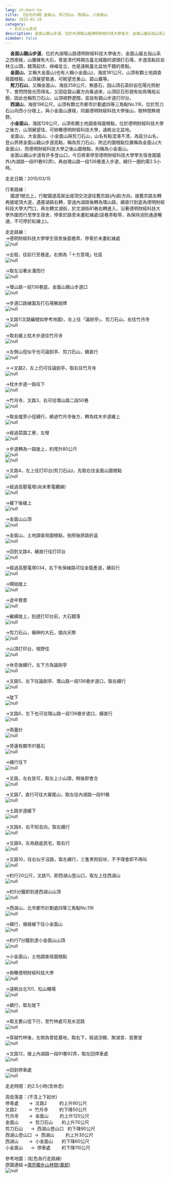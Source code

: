 ```yaml
---
lang: zh-Hant-tw
title: 【台北內湖】金面山、剪刀石山、西湖山、小金面山
date: 2015-03-18
category: 
  - 台北上山走走
description: 金面山親山步道，位於內湖環山路德明財經科技大學後方，金面山屬五指山系之西南稜，山腰擁有大石，曾是清代時期古臺北城牆的源頭打石場，步道高點巨岩林立山頭，錯落起伏、崢嶸並立，也是遠眺臺北盆地不錯的景點。 金面山，又稱大金面山(也有人稱小金面山)，海拔181公尺，山頂有顆土地調查局圖根點，山頂展望普通，可眺望忠勇山、碧山巖等。 剪刀石山，又稱金面山，海拔258公尺，無基石，因山頂石英砂岩在陽光照射下，會閃閃發光而得名，又因從碧山巖方向看過來，山頂巨石形貌有如鳥嘴般尖銳，因此也稱剪刀石山，山頂視野遼闊，並設有親山步道打印台。 西湖山，海拔196公尺，山頂有顆北市都市計劃處四等三角點No.116，位於剪刀石山向西小分稜上，與小金面山連稜，同屬德明財經科技大學後山，樹林間無視野。 小金面山，海拔129公尺，山頂有顆土地調查局圖根點，位於德明財經科技大學之後方，山頂展望佳，可俯瞰德明財經科技大學，遠眺台北盆地。 金面山、大金面山、小金面山與剪刀石山，山名有點混淆不清，為區分山名，登山界將金面山親山步道高點，稱為剪刀石山，附近的圖根點位置稱為金面山(大金面山)，而德明財經科技大學之後山圖根點，則稱為小金面山。 金面山親山步道有許多登山口，今日將車停至德明財經科技大學學生宿舍圍牆外(內湖路一段91巷92弄)，再由環山路一段136巷進入步道，繞行一圈約需2.5小時。
sidebar: false
---
```


    **金面山親山步道**，位於內湖環山路德明財經科技大學後方，金面山屬五指山系之西南稜，山腰擁有大石，曾是清代時期古臺北城牆的源頭打石場，步道高點巨岩林立山頭，錯落起伏、崢嶸並立，也是遠眺臺北盆地不錯的景點。  
    **金面山**，又稱大金面山(也有人稱小金面山)，海拔181公尺，山頂有顆土地調查局圖根點，山頂展望普通，可眺望忠勇山、碧山巖等。  
    **剪刀石山**，又稱金面山，海拔258公尺，無基石，因山頂石英砂岩在陽光照射下，會閃閃發光而得名，又因從碧山巖方向看過來，山頂巨石形貌有如鳥嘴般尖銳，因此也稱剪刀石山，山頂視野遼闊，並設有親山步道打印台。  
    **西湖山**，海拔196公尺，山頂有顆北市都市計劃處四等三角點No.116，位於剪刀石山向西小分稜上，與小金面山連稜，同屬德明財經科技大學後山，樹林間無視野。  
    **小金面山**，海拔129公尺，山頂有顆土地調查局圖根點，位於德明財經科技大學之後方，山頂展望佳，可俯瞰德明財經科技大學，遠眺台北盆地。  
    金面山、大金面山、小金面山與剪刀石山，山名有點混淆不清，為區分山名，登山界將金面山親山步道高點，稱為剪刀石山，附近的圖根點位置稱為金面山(大金面山)，而德明財經科技大學之後山圖根點，則稱為小金面山。  
    金面山親山步道有許多登山口，今日將車停至德明財經科技大學學生宿舍圍牆外(內湖路一段91巷92弄)，再由環山路一段136巷進入步道，繞行一圈約需2.5小時。

走走日期：2015/03/15

行車路線：  
    國道1號北上，行駛國道高架出堤頂交流道往舊宗路(內湖)方向，接舊宗路左轉再接堤頂大道，遇基湖路右轉，穿過內湖路後轉為環山路，續直行到底為德明財經科技大學大門口，再左轉文湖街，於文湖街81巷右轉進入，沿著德明財經科技大學外圍而行至學生宿舍，停車於路旁未畫紅線處(該巷弄較窄，為保持消防通道暢通，不可停於紅線上)。

走走路線：  
→德明財經科技大學學生宿舍後面巷弄，停車於未畫紅線處  
![null](https://1013399.github.io/image-2/77/1075359062_l.jpg)

→出發，往前行至巷底，右側為「十方意境」社區  
![null](https://1013399.github.io/image-2/77/1075358670_l.jpg)

→取左沿著水溝而行  
![null](https://1013399.github.io/image-2/77/1075358777_l.jpg)

→環山路一段136巷底，金面山親山步道口  
![null](https://1013399.github.io/image-2/77/1075358856_l.jpg)

→步道口路線圖及打石場解說牌  
![null](https://1013399.github.io/image-2/77/1075357625_l.jpg)

→叉路1(叉路編號如參考地圖)，左上往「論劍亭」、剪刀石山，右往竹月寺  
![null](https://1013399.github.io/image-2/77/1075359244_l.jpg)

→取右緩上枕木步道往竹月寺  
![null](https://1013399.github.io/image-2/77/1075357524_l.jpg)

→左側山徑似乎也可論劍亭、剪刀石山，續直行  
![null](https://1013399.github.io/image-2/77/1075356427_l.jpg)

→→叉路2，左上仍可往論劍亭，取右往竹月寺  
![null](https://1013399.github.io/image-2/77/1075356428_l.jpg)

→枕木步道一路往下  
![null](https://1013399.github.io/image-2/77/1075357840_l.jpg)

→竹月寺，叉路3，右可往環山路二段50巷  
![null](https://1013399.github.io/image-2/77/1075359445_l.jpg)

→取金爐旁小徑續行，繞過竹月寺後方，轉為枕木步道緩上  
![null](https://1013399.github.io/image-2/77/1075358859_l.jpg)

→經過菜園工寮，左彎  
![null](https://1013399.github.io/image-2/77/1075357929_l.jpg)

→步道轉為一路陡上，約爬升80公尺  
![null](https://1013399.github.io/image-2/77/1075357527_l.jpg)  
![null](https://1013399.github.io/image-2/77/1075356429_l.jpg)

→叉路4，左上往打印台(剪刀石山)，先取右往金面山圖根點  
![null](https://1013399.github.io/image-2/77/1075358860_l.jpg)

→經過高壓電塔(尚未牽電纜線)  
![null](https://1013399.github.io/image-2/77/1075359246_l.jpg)

→緩下後緩上  
![null](https://1013399.github.io/image-2/77/1075357931_l.jpg)

→金面山山頂  
![null](https://1013399.github.io/image-2/77/1075357626_l.jpg)

→金面山，土地調查局圖根點，拍照後原路折返  
![null](https://1013399.github.io/image-2/77/1075358863_l.jpg)

→回到叉路4，續直行往打印台  
![null](https://1013399.github.io/image-2/77/1075356433_l.jpg)

→經過高壓電塔034，右下有保線路可往金龍產道，續前行  
![null](https://1013399.github.io/image-2/77/1075359072_l.jpg)

→開始陡上  
![null](https://1013399.github.io/image-2/77/1075357628_l.jpg)

→途中賞景  
![null](https://1013399.github.io/image-2/77/1075359074_l.jpg)

→繼續陡上，到達打印台前，大石錯落  
![null](https://1013399.github.io/image-2/77/1075358482_l.jpg)

→剪刀石山，橫伸的大石，插向天際  
![null](https://1013399.github.io/image-2/77/1075356434_l.jpg)

→山頂打印台，視野佳  
![null](https://1013399.github.io/image-2/77/1075359249_l.jpg)

→休息後續行，左下方為論劍亭  
![null](https://1013399.github.io/image-2/77/1075359155_l.jpg)

→叉路5，左下往論劍亭、環山路一段136巷步道口，取右續行  
![null](https://1013399.github.io/image-2/77/1075357533_l.jpg)

→陡下  
![null](https://1013399.github.io/image-2/77/1075359548_l.jpg)

→叉路6，左下也可往環山路一段136巷步道口，續直行  
![null](https://1013399.github.io/image-2/77/1075356437_l.jpg)

→雨量計  
![null](https://1013399.github.io/image-2/77/1075359643_l.jpg)

→旁邊有顆市91基石  
![null](https://1013399.github.io/image-2/77/1075357535_l.jpg)

→續行往下  
![null](https://1013399.github.io/image-2/77/1075358096_l.jpg)

→叉路，左右皆可，取左上小山頭，稍後即會合  
![null](https://1013399.github.io/image-2/77/1075356438_l.jpg)

→叉路7，直行可往大崙尾山，取左往內湖路一段91巷  
![null](https://1013399.github.io/image-2/77/1075358964_l.jpg)

→土路步道緩下  
![null](https://1013399.github.io/image-2/77/1075359741_l.jpg)

→叉路8，右不知去向，取左續行  
![null](https://1013399.github.io/image-2/77/1075359941_l.jpg)

→叉路9，左為路底民宅，取右行  
![null](https://1013399.github.io/image-2/77/1075360041_l.jpg)

→叉路10，往右似乎沒路，取左續行，三隻黑狗狂吠，不予理會即不再叫  
![null](https://1013399.github.io/image-2/77/1075359251_l.jpg)

→約行20公尺，叉路11，即西湖山登山口，取左上往西湖山  
![null](https://1013399.github.io/image-2/77/1075360241_l.jpg)

→約5分鐘即到達西湖山山頂  
![null](https://1013399.github.io/image-2/77/1075359744_l.jpg)

→西湖山，北市都市計劃處四等三角點No.116  
![null](https://1013399.github.io/image-2/77/1075360243_l.jpg)

→續行，循稜線下往小金面山  
![null](https://1013399.github.io/image-2/77/1075359081_l.jpg)

→約行7分鐘到達小金面山山頂  
![null](https://1013399.github.io/image-2/77/1075356439_l.jpg)

→小金面山，土地調查局圖根點  
![null](https://1013399.github.io/image-2/77/1075360443_l.jpg)

→俯瞰德明財經科技大學  
![null](https://1013399.github.io/image-2/77/1075360542_l.jpg)

→遠眺台北101、松山機場  
![null](https://1013399.github.io/image-2/77/1075360444_l.jpg)

→續行，取左陡下  
![null](https://1013399.github.io/image-2/77/1075359745_l.jpg)

→取主要山徑下行，至竹林處可見水泥路  
![null](https://1013399.github.io/image-2/77/1075359748_l.jpg)

→穿越竹林後，左側為曾姓墓地，取右下，經過涼棚、聚湖宮、慈惠堂  
![null](https://1013399.github.io/image-2/77/1075360143_l.jpg)

→叉路12，接上內湖路一段91巷92弄，取左回停車處  
![null](https://1013399.github.io/image-2/77/1075359449_l.jpg)

→回到停車處  
![null](https://1013399.github.io/image-2/77/1075359360_l.jpg)

走走時間：約2.5小時(含休息)

高低落差：(不含上下起伏)  
停車處        →  叉路2          約上升90公尺  
叉路2         →  竹月寺         約下降50公尺  
竹月寺        →  金面山         約上升120公尺  
金面山        →  剪刀石山       約上升70公尺  
剪刀石山      →  西湖山登山口   約下降90公尺  
西湖山登山口  →  西湖山         約上升30公尺  
西湖山        →  小金面山       約下降60公尺  
小金面山      →  停車處         約下降110公尺

參考地圖：(紅色為行走路線)  
原圖連結→[偶而獨步山林間(蕭郎)](https://f3bc5bac486d13952f7b473abc7ff0120f2fadb0.googledrive.com/host/0ByHgwY2tmBQJMnk1TnVUZnZSbG8/w1159/index.htm)  
![null](https://1013399.github.io/image-2/77/1075357633_l.jpg)